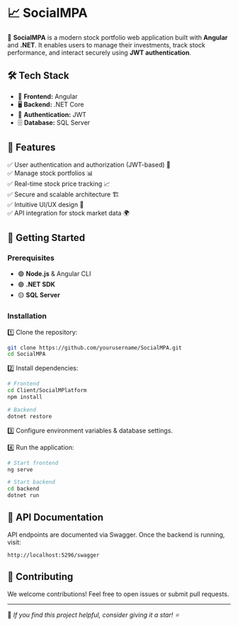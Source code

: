 # 📈 SocialMPA

🚀 **SocialMPA** is a modern stock portfolio web application built with **Angular** and **.NET**. It enables users to manage their investments, track stock performance, and interact securely using **JWT authentication**.

## 🛠️ Tech Stack

- 🎨 **Frontend:** Angular
- 🖥 **Backend:** .NET Core
- 🔐 **Authentication:** JWT
- 🗄 **Database:** SQL Server

## 🎯 Features

✅ User authentication and authorization (JWT-based) 🔐  
✅ Manage stock portfolios 📊  
✅ Real-time stock price tracking 📈  
✅ Secure and scalable architecture 🏗️  
✅ Intuitive UI/UX design 🎨  
✅ API integration for stock market data 🌍  

## 🚀 Getting Started

### Prerequisites
- 🟢 **Node.js** & Angular CLI
- 🟣 **.NET SDK**
- 🟡 **SQL Server**

### Installation

1️⃣ Clone the repository:
```bash
git clone https://github.com/yourusername/SocialMPA.git
cd SocialMPA
```

2️⃣ Install dependencies:
```bash
# Frontend
cd Client/SocialMPlatform
npm install

# Backend
dotnet restore
```

3️⃣ Configure environment variables & database settings.

4️⃣ Run the application:
```bash
# Start frontend
ng serve

# Start backend
cd backend
dotnet run
```

## 📜 API Documentation
API endpoints are documented via Swagger. Once the backend is running, visit:
```
http://localhost:5296/swagger
```

## 🤝 Contributing
We welcome contributions! Feel free to open issues or submit pull requests.

---
🌟 *If you find this project helpful, consider giving it a star! ⭐*

